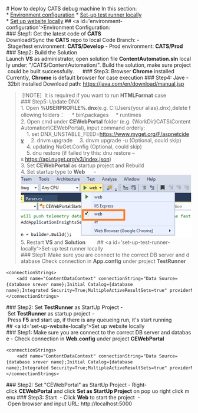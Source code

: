 # How to deploy CATS debug machine
In this section:
* [Environment configuration](#environment-configuration)
* [Set-up test runner locally](#set-up-test-runner-locally)
* [Set up website locally](#set-up-website-locally)
## <a id='environment-configuration'></a>Environment Configuration:
### Step1: Get the latest code of **CATS**
Download/Sync the **CATS** repo to local
Code Branch:
- Stage/test environment: **CATS/Develop**
- Prod environment: **CATS/Prod**
### Step2: Build the Solution
Launch **VS** as administrator, open solution file **ContentAutomation.sln** locally under: "/CATS/ContentAutomation/". Build the solution, make sure project could be built successfully.
    
### Step3: Browser **Chrome** installed
Currently, **Chrome** is default browser for case execution
### Step4: Jave - 32bit installed
Download path: https://java.com/en/download/manual.jsp
> [!NOTE]
> It is required if you want to run **HTMLFormat** case
### Step5: Update DNX 
1. Open **%USERPROFILE%.dnx**(e.g. C:\Users\{your alias}\.dnx),delete following folders：
    * bin\packages
    * runtimes
2. Open cmd under **CEWebPortal** folder (e.g. {WorkDir}CATS\ContentAutomation\CEWebPortal), input command orderly:
    1. set DNX_UNSTABLE_FEED=https://www.myget.org/F/aspnetcidev
    2. dnvm upgrade
    3. dnvm upgrade -u (Optional, could skip)
    4. updating NuGet.Config (Optional, could skip)
    5. dnu restore (if failed try this: dnu restore –s https://api.nuget.org/v3/index.json)
3. Set **CEWebPortal** as startup project and Rebuild
4. Set startup type to **Web** 
    - ![Startup Web](../Images/Startup_Web.png)
5. Restart **VS** and **Solution**  
    
## <a id='set-up-test-runner-locally'></a>Set-up test runner locally
### Step1: Make sure you are connect to the correct DB server and database
Check connection in **App.config** under project **TestRunner**
```
<connectionStrings>
    <add name="ContentDataContext" connectionString="Data Source={database srever name};Initial Catalog={database name};Integrated Security=True;MultipleActiveResultSets=true" providerName="System.Data.SqlClient" />
</connectionStrings>
```
### Step2: Set **TestRunner** as StartUp Project
- Set **TestRunner** as startup project
- Press **F5** and start up, if there is any queueing run, it's start running 
## <a id='set-up-website-locally'></a>Set up website locally
### Step1: Make sure you are connect to the correct DB server and database
- Check connection in **Web.config** under project **CEWebPortal**
```
<connectionStrings>
    <add name="ContentDataContext" connectionString="Data Source={database srever name};Initial Catalog={database name};Integrated Security=True;MultipleActiveResultSets=true" providerName="System.Data.SqlClient" />
</connectionStrings>
```
### Step2: Set "CEWebPortal" as StartUp Project
- Right-click **CEWebPortal** and click **Set as StartUp Project** on pop uo right click menu
### Step3: Start
 - Click **Web** to start the project
 - Open browser and input URL: http://localhost:5000